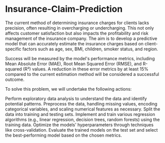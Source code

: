 # Insurance-Claim-Prediction

The current method of determining insurance charges for clients lacks precision, often resulting in overcharging or undercharging. This not only affects customer satisfaction but also impacts the profitability and risk management of the insurance company. The aim is to develop a predictive model that can accurately estimate the insurance charges based on client-specific factors such as age, sex, BMI, children, smoker status, and region.

Success will be measured by the model's performance metrics, including Mean Absolute Error (MAE), Root Mean Squared Error (RMSE), and R-squared (R²) values. A reduction in these error metrics by at least 15% compared to the current estimation method will be considered a successful outcome.

To solve this problem, we will undertake the following actions:

Perform exploratory data analysis to understand the data and identify potential patterns.
Preprocess the data, handling missing values, encoding categorical variables, and scaling numerical features as necessary.
Split the data into training and testing sets.
Implement and train various regression algorithms (e.g., linear regression, decision trees, random forests) using the training data.
Optimize the models' hyperparameters through techniques like cross-validation.
Evaluate the trained models on the test set and select the best-performing model based on the chosen metrics.

